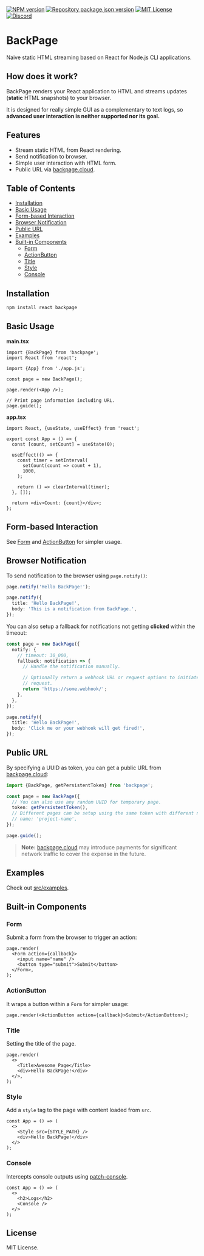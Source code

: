 [![NPM version](https://img.shields.io/npm/v/backpage?color=%23cb3837&style=flat-square)](https://www.npmjs.com/package/backpage)
[![Repository package.json version](https://img.shields.io/github/package-json/v/vilicvane/backpage?color=%230969da&label=repo&style=flat-square)](./package.json)
[![MIT License](https://img.shields.io/badge/license-MIT-999999?style=flat-square)](./LICENSE)
[![Discord](https://img.shields.io/badge/chat-discord-5662f6?style=flat-square)](https://discord.gg/wEVn2qcf8h)

# BackPage <!-- omit in toc -->

Naive static HTML streaming based on React for Node.js CLI applications.

## How does it work? <!-- omit in toc -->

BackPage renders your React application to HTML and streams updates (**static** HTML snapshots) to your browser.

It is designed for really simple GUI as a complementary to text logs, so **advanced user interaction is neither supported nor its goal.**

## Features <!-- omit in toc -->

- Stream static HTML from React rendering.
- Send notification to browser.
- Simple user interaction with HTML form.
- Public URL via [backpage.cloud](https://backpage.cloud).

## Table of Contents <!-- omit in toc -->

- [Installation](#installation)
- [Basic Usage](#basic-usage)
- [Form-based Interaction](#form-based-interaction)
- [Browser Notification](#browser-notification)
- [Public URL](#public-url)
- [Examples](#examples)
- [Built-in Components](#built-in-components)
  - [Form](#form)
  - [ActionButton](#actionbutton)
  - [Title](#title)
  - [Style](#style)
  - [Console](#console)

## Installation

```bash
npm install react backpage
```

## Basic Usage

**main.tsx**

```tsx
import {BackPage} from 'backpage';
import React from 'react';

import {App} from './app.js';

const page = new BackPage();

page.render(<App />);

// Print page information including URL.
page.guide();
```

**app.tsx**

```tsx
import React, {useState, useEffect} from 'react';

export const App = () => {
  const [count, setCount] = useState(0);

  useEffect(() => {
    const timer = setInterval(
      setCount(count => count + 1),
      1000,
    );

    return () => clearInterval(timer);
  }, []);

  return <div>Count: {count}</div>;
};
```

## Form-based Interaction

See [Form](#form) and [ActionButton](#actionbutton) for simpler usage.

## Browser Notification

To send notification to the browser using `page.notify()`:

```ts
page.notify('Hello BackPage!');

page.notify({
  title: 'Hello BackPage!',
  body: 'This is a notification from BackPage.',
});
```

You can also setup a fallback for notifications not getting **clicked** within the timeout:

```ts
const page = new BackPage({
  notify: {
    // timeout: 30_000,
    fallback: notification => {
      // Handle the notification manually.

      // Optionally return a webhook URL or request options to initiate an HTTP
      // request.
      return 'https://some.webhook/';
    },
  },
});

page.notify({
  title: 'Hello BackPage!',
  body: 'Click me or your webhook will get fired!',
});
```

## Public URL

By specifying a UUID as token, you can get a public URL from [backpage.cloud](https://backpage.cloud):

```ts
import {BackPage, getPersistentToken} from 'backpage';

const page = new BackPage({
  // You can also use any random UUID for temporary page.
  token: getPersistentToken(),
  // Different pages can be setup using the same token with different names.
  // name: 'project-name',
});

page.guide();
```

> **Note:** [backpage.cloud](https://backpage.cloud) may introduce payments for significant network traffic to cover the expense in the future.

## Examples

Check out [src/examples](./src/examples).

## Built-in Components

### Form

Submit a form from the browser to trigger an action:

```tsx
page.render(
  <Form action={callback}>
    <input name="name" />
    <button type="submit">Submit</button>
  </Form>,
);
```

### ActionButton

It wraps a button within a `Form` for simpler usage:

```tsx
page.render(<ActionButton action={callback}>Submit</ActionButton>);
```

### Title

Setting the title of the page.

```tsx
page.render(
  <>
    <Title>Awesome Page</Title>
    <div>Hello BackPage!</div>
  </>,
);
```

### Style

Add a `style` tag to the page with content loaded from `src`.

```tsx
const App = () => (
  <>
    <Style src={STYLE_PATH} />
    <div>Hello BackPage!</div>
  </>
);
```

### Console

Intercepts console outputs using [patch-console](https://www.npmjs.com/package/patch-console).

```tsx
const App = () => (
  <>
    <h2>Logs</h2>
    <Console />
  </>
);
```

## License <!-- omit in toc -->

MIT License.
